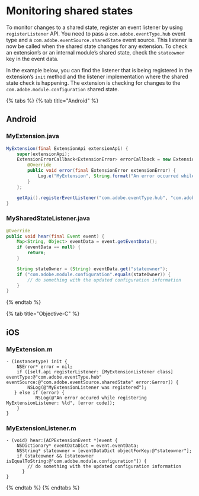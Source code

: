 # Monitoring shared states

To monitor changes to a shared state, register an event listener by using `registerListener` API. You  need to pass a `com.adobe.eventType.hub` event type and a `com.adobe.eventSource.sharedState` event source. This listener is now be called when the shared state changes for any extension. To check an extension’s or an internal module’s shared state, check the `stateowner` key in the event data.

In the example below, you can find the listener that is being registered in the extension’s `init` method and the listener implementation where the shared state check is happening. The extension is checking for changes to the `com.adobe.module.configuration` shared state.

{% tabs %}
{% tab title="Android" %}
## Android

### MyExtension.java

```java
MyExtension(final ExtensionApi extensionApi) {
    super(extensionApi);
    ExtensionErrorCallback<ExtensionError> errorCallback = new ExtensionErrorCallback<ExtensionError>() {
        @Override
        public void error(final ExtensionError extensionError) {
            Log.e("MyExtension", String.format("An error occurred while registering MySharedStateListener %d %s", extensionError.getErrorCode(), extensionError.getErrorName()));
        }
    };

    getApi().registerEventListener("com.adobe.eventType.hub", "com.adobe.eventSource.sharedState", MySharedStateListener.class, errorCallback);
}
```

### MySharedStateListener.java

```java
@Override
public void hear(final Event event) {
    Map<String, Object> eventData = event.getEventData();
    if (eventData == null) {
        return;
    }

    String stateOwner = (String) eventData.get("stateowner");
    if ("com.adobe.module.configuration".equals(stateOwner)) {
        // do something with the updated configuration information
    }
}
```
{% endtab %}

{% tab title="Objective-C" %}
## iOS

### **MyExtension.m**

```text
- (instancetype) init {
    NSError* error = nil;
    if ([self.api registerListener: [MyExtensionListener class] eventType:@"com.adobe.eventType.hub" eventSource:@"com.adobe.eventSource.sharedState" error:&error]) {  
        NSLog(@"MyExtensionListener was registered");
   } else if (error) {  
           NSLog(@"An error occured while registering MyExtensionListener: %ld", [error code]);
    }
}
```

### MyExtensionListener.m

```text
- (void) hear:(ACPExtensionEvent *)event {
    NSDictionary* eventDataDict = event.eventData;
    NSString* stateowner = [eventDataDict objectForKey:@"stateowner"];
    if (stateowner && [stateowner isEqualToString:@"com.adobe.module.configuration"]) {  
        // do something with the updated configuration information
      }
}
```
{% endtab %}
{% endtabs %}

